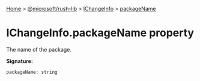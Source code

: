 [Home](./index) &gt; [@microsoft/rush-lib](./rush-lib.md) &gt; [IChangeInfo](./rush-lib.ichangeinfo.md) &gt; [packageName](./rush-lib.ichangeinfo.packagename.md)

# IChangeInfo.packageName property

The name of the package.

**Signature:**
```javascript
packageName: string
```
